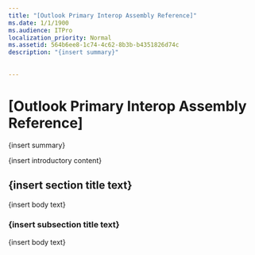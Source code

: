 ```yaml
---
title: "[Outlook Primary Interop Assembly Reference]"
ms.date: 1/1/1900
ms.audience: ITPro
localization_priority: Normal
ms.assetid: 564b6ee8-1c74-4c62-8b3b-b4351826d74c
description: "{insert summary}"
 
 
---
```


# [Outlook Primary Interop Assembly Reference]

{insert summary}
  
{insert introductory content}
  
## {insert section title text}

{insert body text}
  
### {insert subsection title text}

{insert body text}
  

